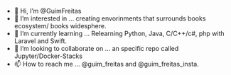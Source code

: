 - 👋 Hi, I’m @GuimFreitas
- 👀 I’m interested in ... creating envorinments that surrounds books ecosystem/ books widesphere.
- 🌱 I’m currently learning ... Relearning Python, Java, C/C++/c#, php with Laravel and Swift.
- 💞️ I’m looking to collaborate on ... an specific repo called Jupyter/Docker-Stacks
- 📫 How to reach me ... @guim_freitas and @guim_freitas_insta.

<!---
GuimFreitas/GuimFreitas is a ✨ special ✨ repository because its `README.md` (this file) appears on your GitHub profile.
You can click the Preview link to take a look at your changes.
--->
